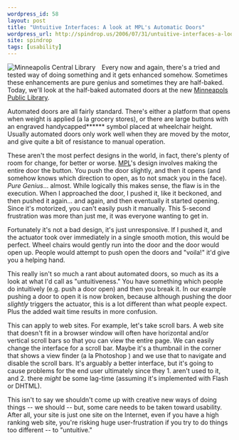 ```yaml
---
wordpress_id: 58
layout: post
title: "Untuitive Interfaces: A look at MPL's Automatic Doors"
wordpress_url: http://spindrop.us/2006/07/31/untuitive-interfaces-a-look-at-mpls-automatic-doors/
site: spindrop
tags: [usability]
---
```

<div style="float:left; margin-right: 1em;">

<img src="http://static.flickr.com/74/154857391_19b99679ff_m.jpg" alt="Minneapolis Central Library" />
</div>

Every now and again, there's a tried and tested way of doing something and it gets enhanced somehow.  Sometimes these enhancements are pure genius and sometimes they are half-baked.  Today, we'll look at the half-baked automated doors at the new [Minneapols Public Library][mpl].

Automated doors are all fairly standard.  There's either a platform that opens when weight is applied (a la grocery stores), or there are large buttons with an engraved handycapped****** symbol placed at wheelchair height.  Usually automated doors only work well when they are moved by the motor, and give quite a bit of resistance to manual operation.

These aren't the most perfect designs in the world, in fact, there's plenty of room for change, for better or worse.  [MPL][mpl]'s design involves making the entire door the button.  You push the door slightly, and then it opens (and somehow knows which direction to open, as to not smack you in the face).  *Pure Genius*... almost.  While logically this makes sense, the flaw is in the execution.  When I approached the door, I pushed it, like it beckoned, and then pushed it again... and again, and then eventually it started opening.  Since it's motorized, you can't easily push it manually.  This 5-second frustration was more than just me, it was everyone wanting to get in.

Fortunately it's not a bad design, it's just unresponsive.  If I pushed it, and the actuator took over immediately in a single smooth motion, this would be perfect.  Wheel chairs would gently run into the door and the door would open up.  People would attempt to push open the doors and "voila!" it'd give you a helping hand.

This really isn't so much a rant about automated doors, so much as its a look at what I'd call as "untuitiveness."  You have something which people do intuitively (e.g. push a door open) and then you break it.  In our example pushing a door to open it is now broken, because although pushing the door *slightly* triggers the actuator, this is a lot different than what people expect.  Plus the added wait time results in more confusion.

This can apply to web sites.  For example, let's take scroll bars.  A web site that doesn't fit in a browser window will often have horizontal and/or vertical scroll bars so that you can view the entire page.  We can easily change the interface for a scroll bar.  Maybe it's a thumbnail in the corner that shows a view finder (a la Photoshop ) and we use that to navigate and disable the scroll bars.  It's arguably a better interface, but it's going to cause problems for the end user ultimately since they 1. aren't used to it, and 2. there *might* be some lag-time (assuming it's implemented with Flash or DHTML).

This isn't to say we shouldn't come up with creative new ways of doing things -- we should -- but, some care needs to be taken toward usability.  After all, your site is just one site on the Internet, even if you have a high ranking web site, you're risking huge user-frustration if you try to do things too different -- to "untuitive."

[mpl]: http://www.mpls.lib.mn.us/newcentrallib.asp "Central Library of the Minneapolis Public Library System"
